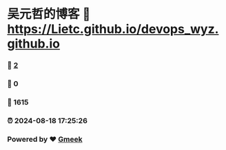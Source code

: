 # 吴元哲的博客 :link: https://Lietc.github.io/devops_wyz.github.io 
### :page_facing_up: [2](https://Lietc.github.io/devops_wyz.github.io/tag.html) 
### :speech_balloon: 0 
### :hibiscus: 1615 
### :alarm_clock: 2024-08-18 17:25:26 
### Powered by :heart: [Gmeek](https://github.com/Meekdai/Gmeek)
